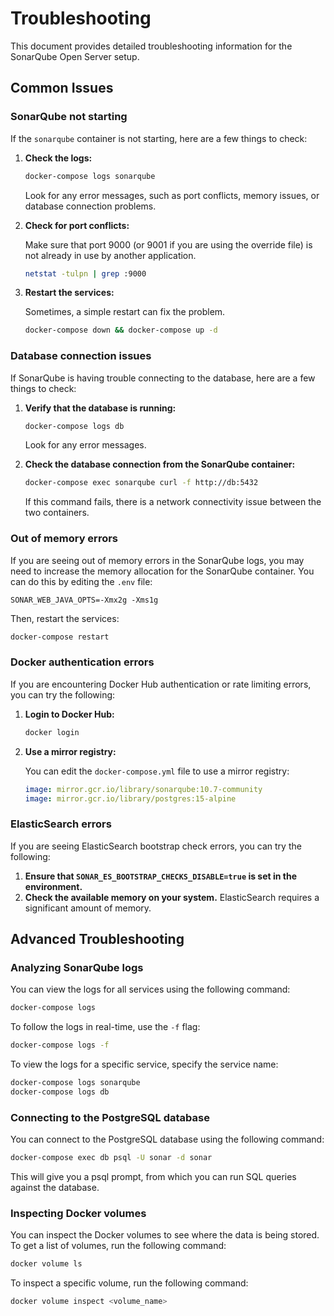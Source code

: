 # Troubleshooting

This document provides detailed troubleshooting information for the SonarQube Open Server setup.

## Common Issues

### SonarQube not starting

If the `sonarqube` container is not starting, here are a few things to check:

1.  **Check the logs:**

    ```bash
    docker-compose logs sonarqube
    ```

    Look for any error messages, such as port conflicts, memory issues, or database connection problems.

2.  **Check for port conflicts:**

    Make sure that port 9000 (or 9001 if you are using the override file) is not already in use by another application.

    ```bash
    netstat -tulpn | grep :9000
    ```

3.  **Restart the services:**

    Sometimes, a simple restart can fix the problem.

    ```bash
    docker-compose down && docker-compose up -d
    ```

### Database connection issues

If SonarQube is having trouble connecting to the database, here are a few things to check:

1.  **Verify that the database is running:**

    ```bash
    docker-compose logs db
    ```

    Look for any error messages.

2.  **Check the database connection from the SonarQube container:**

    ```bash
    docker-compose exec sonarqube curl -f http://db:5432
    ```

    If this command fails, there is a network connectivity issue between the two containers.

### Out of memory errors

If you are seeing out of memory errors in the SonarQube logs, you may need to increase the memory allocation for the SonarQube container. You can do this by editing the `.env` file:

```env
SONAR_WEB_JAVA_OPTS=-Xmx2g -Xms1g
```

Then, restart the services:

```bash
docker-compose restart
```

### Docker authentication errors

If you are encountering Docker Hub authentication or rate limiting errors, you can try the following:

1.  **Login to Docker Hub:**

    ```bash
    docker login
    ```

2.  **Use a mirror registry:**

    You can edit the `docker-compose.yml` file to use a mirror registry:

    ```yaml
    image: mirror.gcr.io/library/sonarqube:10.7-community
    image: mirror.gcr.io/library/postgres:15-alpine
    ```

### ElasticSearch errors

If you are seeing ElasticSearch bootstrap check errors, you can try the following:

1.  **Ensure that `SONAR_ES_BOOTSTRAP_CHECKS_DISABLE=true` is set in the environment.**
2.  **Check the available memory on your system.** ElasticSearch requires a significant amount of memory.

## Advanced Troubleshooting

### Analyzing SonarQube logs

You can view the logs for all services using the following command:

```bash
docker-compose logs
```

To follow the logs in real-time, use the `-f` flag:

```bash
docker-compose logs -f
```

To view the logs for a specific service, specify the service name:

```bash
docker-compose logs sonarqube
docker-compose logs db
```

### Connecting to the PostgreSQL database

You can connect to the PostgreSQL database using the following command:

```bash
docker-compose exec db psql -U sonar -d sonar
```

This will give you a psql prompt, from which you can run SQL queries against the database.

### Inspecting Docker volumes

You can inspect the Docker volumes to see where the data is being stored. To get a list of volumes, run the following command:

```bash
docker volume ls
```

To inspect a specific volume, run the following command:

```bash
docker volume inspect <volume_name>
```
